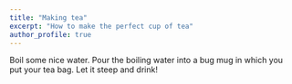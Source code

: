 ```yaml
---
title: "Making tea"
excerpt: "How to make the perfect cup of tea"
author_profile: true
---
```


Boil some nice water. Pour the boiling water into a bug mug in which you put your tea bag. Let it steep and drink!
